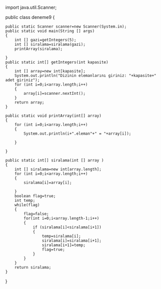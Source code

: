 import java.util.Scanner;

public class deneme9 {
	
	public static Scanner scanner=new Scanner(System.in);
	public static void main(String [] args)
	{
		int [] gazi=getIntegers(5);
		int [] siralama=siralama(gazi);
		printArray(siralama);
		
	}
	public static int[] getIntegers(int kapasite)
	{
		int [] array=new int[kapasite];
		System.out.println("Dizinin elemanlarını giriniz: "+kapasite+" adet giriniz");
		for (int i=0;i<array.length;i++)
		{
			array[i]=scanner.nextInt();
		}
		return array;
	}
	
	public static void printArray(int[] array)
	{
		for (int i=0;i<array.length;i++)
		{
			System.out.println(i+".eleman"+" = "+array[i]);
			
		}
		
	}
	
	public static int[] siralama(int [] array )
	{
		int [] siralama=new int[array.length];
		for (int i=0;i<array.length;i++)
		{
			siralama[i]=array[i];
			
		}
		boolean flag=true;
		int temp;
		while(flag)
		{
			flag=false;
			for(int i=0;i<array.length-1;i++)
			{
				if (siralama[i]<siralama[i+1])
				{
					temp=siralama[i];
					siralama[i]=siralama[i+1];
					siralama[i+1]=temp;
					flag=true;
				}
			}
		}
		return siralama;
	}
	
	
}
